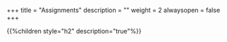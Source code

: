 +++
title = "Assignments"
description = ""
weight = 2
alwaysopen = false
+++

{{%children style="h2" description="true"%}}


